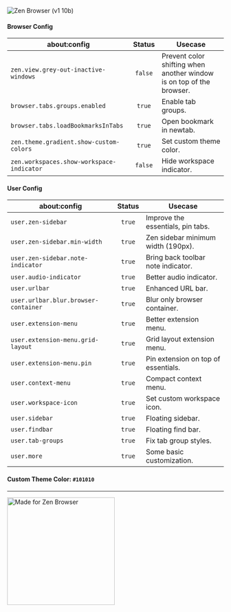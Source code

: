 ![Zen Browser (v1 10b)](https://github.com/user-attachments/assets/8bda6587-3060-4455-88dc-7052a720c0f4)


#### Browser Config
| about:config                              | Status  | Usecase                                                              |
| ----------------------------------------- | :-----: | -------------------------------------------------------------------- |
| `zen.view.grey-out-inactive-windows`      | `false` | Prevent color shifting when another window is on top of the browser. |
| `browser.tabs.groups.enabled`             | `true`  | Enable tab groups.                                                   |
| `browser.tabs.loadBookmarksInTabs`        | `true`  | Open bookmark in newtab.                                             |
| `zen.theme.gradient.show-custom-colors`   | `true`  | Set custom theme color.                                              |
| `zen.workspaces.show-workspace-indicator` | `false` | Hide workspace indicator.                                            |

#### User Config
| about:config                         | Status  | Usecase                             |
| ------------------------------------ | :-----: | ----------------------------------- |
| `user.zen-sidebar`                   | `true`  | Improve the essentials, pin tabs.   |
| `user.zen-sidebar.min-width`         | `true`  | Zen sidebar minimum width (190px).  |
| `user.zen-sidebar.note-indicator`    | `true`  | Bring back toolbar note indicator.  |
| `user.audio-indicator`               | `true`  | Better audio indicator.             |
| `user.urlbar`                        | `true`  | Enhanced URL bar.                   |
| `user.urlbar.blur.browser-container` | `true`  | Blur only browser container.        |
| `user.extension-menu`                | `true`  | Better extension menu.              |
| `user.extension-menu.grid-layout`    | `true`  | Grid layout extension menu.         |
| `user.extension-menu.pin`            | `true`  | Pin extension on top of essentials. |
| `user.context-menu`                  | `true`  | Compact context menu.               |
| `user.workspace-icon`                | `true`  | Set custom workspace icon.          |
| `user.sidebar`                       | `true`  | Floating sidebar.                   |
| `user.findbar`                       | `true`  | Floating find bar.                  |
| `user.tab-groups`                    | `true`  | Fix tab group styles.               |
| `user.more`                          | `true`  | Some basic customization.           |
#### Custom Theme Color: `#101010`
---
<a href="https://zen-browser.app">
  <img width="250px" alt="Made for Zen Browser" src="https://github.com/user-attachments/assets/55febb5e-30d5-4ed0-9361-9674efbaf14c" />
</a>
